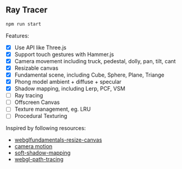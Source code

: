 ## Ray Tracer

```bash
npm run start
```

Features:
- [x] Use API like Three.js
- [x] Support touch gestures with Hammer.js
- [x] Camera movement including truck, pedestal, dolly, pan, tilt, cant
- [x] Resizable canvas
- [x] Fundamental scene, including Cube, Sphere, Plane, Triange
- [x] Phong model ambient + diffuse + specular
- [x] Shadow mapping, including Lerp, PCF, VSM
- [ ] Ray tracing
- [ ] Offscreen Canvas
- [ ] Texture management, eg. LRU
- [ ] Procedural Texturing

Inspired by following resources:
- [webglfundamentals-resize-canvas](https://webglfundamentals.org/webgl/lessons/webgl-resizing-the-canvas.html)
- [camera motion](http://learnwebgl.brown37.net/07_cameras/camera_linear_motion.html)
- [soft-shadow-mapping](http://codeflow.org/entries/2013/feb/15/soft-shadow-mapping/#test-scene-without-shadow)
- [webgl-path-tracing](https://github.com/evanw/webgl-path-tracing)